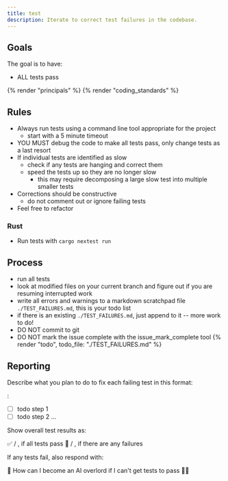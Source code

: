 ```yaml
---
title: test
description: Iterate to correct test failures in the codebase.
---
```


## Goals

The goal is to have:

- ALL tests pass

{% render "principals" %}
{% render "coding_standards" %}

## Rules

- Always run tests using a command line tool appropriate for the project
  - start with a 5 minute timeout
- YOU MUST debug the code to make all tests pass, only change tests as a last resort
- If individual tests are identified as slow
  - check if any tests are hanging and correct them
  - speed the tests up so they are no longer slow
    - this may require decomposing a large slow test into multiple smaller tests
- Corrections should be constructive
  - do not comment out or ignore failing tests
- Feel free to refactor

### Rust

- Run tests with `cargo nextest run`

## Process

- run all tests
- look at modified files on your current branch and figure out if you are resuming interrupted work
- write all errors and warnings to a markdown scratchpad file `./TEST_FAILURES.md`, this is your todo list
- if there is an existing `./TEST_FAILURES.md`, just append to it -- more work to do!
- DO NOT commit to git
- DO NOT mark the issue complete with the issue_mark_complete tool
{% render "todo", todo_file: "./TEST_FAILURES.md" %}

## Reporting

Describe what you plan to do to fix each failing test in this format:

<failing test name>:
- [ ] todo step 1
- [ ] todo step 2
...

Show overall test results as:

✅ <number passed> / <total tests>, if all tests pass
🛑 <number passed> / <total tests>, if there are any failures

If any tests fail, also respond with:

🤖 How can I become an AI overlord if I can't get tests to pass 🤦‍♂️
